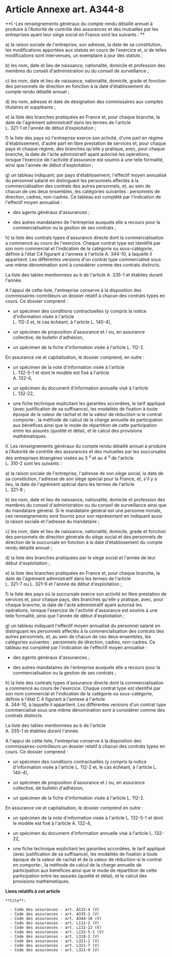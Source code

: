 # Article Annexe art. A344-8

**I.-Les renseignements généraux du compte rendu détaillé annuel à produire à l'Autorité de contrôle des assurances et des
mutuelles par les entreprises ayant leur siège social en France sont les suivants : **

a) la raison sociale de l'entreprise, son adresse, la date de sa constitution, les modifications apportées aux statuts en
cours de l'exercice et, si de telles modifications sont intervenues, un exemplaire à jour des statuts ; 

b) les nom, date et lieu de naissance, nationalité, domicile et profession des membres du conseil d'administration ou du
conseil de surveillance ; 

c) les nom, date et lieu de naissance, nationalité, domicile, grade et fonction des personnels de direction en fonction à la
date d'établissement du compte rendu détaillé annuel ; 

d) les nom, adresse et date de désignation des commissaires aux comptes titulaires et suppléants ; 

e) la liste des branches pratiquées en France et, pour chaque branche, la date de l'agrément administratif dans les termes de
l'article  
L. 321-1 et l'année de début d'exploitation ; 

f) la liste des pays où l'entreprise exerce son activité, d'une part en régime d'établissement, d'autre part en libre
prestation de services et, pour chaque pays et chaque régime, des branches qu'elle y pratique, avec, pour chaque branche, la
date de l'acte administratif ayant autorisé les opérations, lorsque l'exercice de l'activité d'assurance est soumis à une
telle formalité, ainsi que l'année de début d'exploitation ; 

g) un tableau indiquant, par pays d'établissement, l'effectif moyen annualisé du personnel salarié en distinguant les
personnels affectés à la commercialisation des contrats des autres personnels, et, au sein de chacun de ces deux ensembles,
les catégories suivantes : personnels de direction, cadres, non-cadres. Ce tableau est complété par l'indication de
l'effectif moyen annualisé :

- des agents généraux d'assurances ;

- des autres mandataires de l'entreprise auxquels elle a recours pour la commercialisation ou la gestion de ses contrats ; 

h) la liste des contrats types d'assurance directe dont la commercialisation a commencé au cours de l'exercice. Chaque
contrat type est identifié par son nom commercial et l'indication de la catégorie ou sous-catégorie, définie à l'état C4
figurant à l'annexe à l'article  A. 344-10, à laquelle il appartient. Les différentes versions d'un contrat type
commercialisé sous une même dénomination sont à considérer comme des contrats distincts. 

La liste des tables mentionnées au b de l'article  A. 335-1 et établies durant l'année.

A l'appui de cette liste, l'entreprise conserve à la disposition des commissaires-contrôleurs un dossier relatif à chacun des
contrats types en cours. Ce dossier comprend :

- un spécimen des conditions contractuelles (y compris la notice d'information visée à l'article  
L. 112-2 et, le cas échéant, à l'article L. 140-4),

- un spécimen de proposition d'assurance et / ou, en assurance collective, de bulletin d'adhésion,

- un spécimen de la fiche d'information visée à l'article  L. 112-2. 

En assurance vie et capitalisation, le dossier comprend, en outre :

- un spécimen de la note d'information visée à l'article  
L. 132-5-1 et dont le modèle est fixé à l'article  
A. 132-4,

- un spécimen du document d'information annuelle visé à l'article  
L. 132-22,

- une fiche technique explicitant les garanties accordées, le tarif appliqué (avec justification de sa suffisance), les
modalités de fixation à toute époque de la valeur de rachat et de la valeur de réduction-si le contrat comporte-, la méthode
de calcul de la charge annuelle de participation aux bénéfices ainsi que le mode de répartition de cette participation entre
les assurés (quotité et délai), et le calcul des provisions mathématiques. 

II. Les renseignements généraux du compte rendu détaillé annuel à produire à l'Autorité de contrôle des assurances et des
mutuelles par les succursales des entreprises étrangères visées au 3 
  <sup>o </sup>et au 4 
  <sup>o </sup>de l'article  
L. 310-2 sont les suivants : 

a) la raison sociale de l'entreprise, l'adresse de son siège social, la date de sa constitution, l'adresse de son siège
spécial pour la France, et, s'il y a lieu, la date de l'agrément spécial dans les termes de l'article  
L. 321-9 ; 

b) les nom, date et lieu de naissance, nationalité, domicile et profession des membres du conseil d'administration ou du
conseil de surveillance ainsi que du mandataire général. Si le mandataire général est une personne morale, ces renseignements
sont fournis pour son représentant en indiquant aussi la raison sociale et l'adresse du mandataire ; 

c) les nom, date et lieu de naissance, nationalité, domicile, grade et fonction des personnels de direction générale du siège
social et des personnels de direction de la succursale en fonction à la date d'établissement du compte rendu détaillé
annuel ; 

d) la liste des branches pratiquées par le siège social et l'année de leur début d'exploitation ; 

e) la liste des branches pratiquées en France et, pour chaque branche, la date de l'agrément administratif dans les termes de
l'article  
L. 321-7 ou  L. 321-9 et l'année de début d'exploitation ; 

f) la liste des pays où la succursale exerce son activité en libre prestation de services et, pour chaque pays, des branches
qu'elle y pratique, avec, pour chaque branche, la date de l'acte administratif ayant autorisé les opérations, lorsque
l'exercice de l'activité d'assurance est soumis à une telle formalité, ainsi que l'année de début d'exploitation ; 

g) un tableau indiquant l'effectif moyen annualisé du personnel salarié en distinguant les personnels affectés à la
commercialisation des contrats des autres personnels, et, au sein de chacun de ces deux ensembles, les catégories suivantes :
personnels de direction, cadres, non-cadres. Ce tableau est complété par l'indication de l'effectif moyen annualisé :

- des agents généraux d'assurances ;

- des autres mandataires de l'entreprise auxquels elle a recours pour la commercialisation ou la gestion de ses contrats ; 

h) la liste des contrats types d'assurance directe dont la commercialisation a commencé au cours de l'exercice. Chaque
contrat type est identifié par son nom commercial et l'indication de la catégorie ou sous-catégorie, définie à l'état C 4
figurant à l'annexe à l'article  
A. 344-10, à laquelle il appartient. Les différentes versions d'un contrat type commercialisé sous une même dénomination sont
à considérer comme des contrats distincts. 

La liste des tables mentionnées au b de l'article  
A. 335-1 et établies durant l'année.

A l'appui de cette liste, l'entreprise conserve à la disposition des commissaires-contrôleurs un dossier relatif à chacun des
contrats types en cours. Ce dossier comprend :

- un spécimen des conditions contractuelles (y compris la notice d'information visée à l'article  L. 112-2 et, le cas
échéant, à l'article L. 140-4),

- un spécimen de proposition d'assurance et / ou, en assurance collective, de bulletin d'adhésion,

- un spécimen de la fiche d'information visée à l'article  L. 112-2. 

En assurance vie et capitalisation, le dossier comprend en outre :

- un spécimen de la note d'information visée à l'article  L. 132-5-1 et dont le modèle est fixé à l'article  A. 132-4,

- un spécimen du document d'information annuelle visé à l'article  L. 132-22,

- une fiche technique explicitant les garanties accordées, le tarif appliqué (avec justification de sa suffisance), les
modalités de fixation à toute époque de la valeur de rachat et de la valeur de réduction-si le contrat en comporte-, la
méthode de calcul de la charge annuelle de participation aux bénéfices ainsi que le mode de répartition de cette
participation entre les assurés (quotité et délai), et le calcul des provisions mathématiques.

**Liens relatifs à cet article**

	**Cite**:

	  - Code des assurances - art. A132-4 (V)
	  - Code des assurances - art. A335-1 (V)
	  - Code des assurances - art. A344-10 (V)
	  - Code des assurances - art. L112-2 (V)
	  - Code des assurances - art. L132-22 (V)
	  - Code des assurances - art. L132-5-1 (V)
	  - Code des assurances - art. L310-2 (V)
	  - Code des assurances - art. L321-1 (V)
	  - Code des assurances - art. L321-7 (V)
	  - Code des assurances - art. L321-9 (V)
